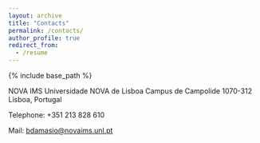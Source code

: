 ```yaml
---
layout: archive
title: "Contacts"
permalink: /contacts/
author_profile: true
redirect_from:
  - /resume
---
```


{% include base_path %}



NOVA IMS
Universidade NOVA de Lisboa
Campus de Campolide
1070-312 Lisboa, Portugal

Telephone: +351 213 828 610

Mail: [bdamasio@novaims.unl.pt](mailto:bdamasio@novaims.unl.pt)
